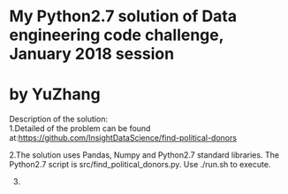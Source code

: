 # My Python2.7 solution of Data engineering code challenge, January 2018 session
# by YuZhang   
Description of the solution:  
1.Detailed of the problem can be found at:https://github.com/InsightDataScience/find-political-donors    
   
2.The solution uses Pandas, Numpy and Python2.7 standard libraries. The Python2.7 script is src/find_political_donors.py. Use ./run.sh to execute.      
   
3.

